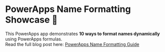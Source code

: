 # PowerApps Name Formatting Showcase 🚀  

This PowerApps app demonstrates **10 ways to format names dynamically** using PowerApps formulas.  
Read the full blog post here: [PowerApps Name Formatting Guide](https://www.ema-sh.de/post/send-beautifully-formatted-emails-from-powerapps-without-any-html-knowledge?lang=en)  
